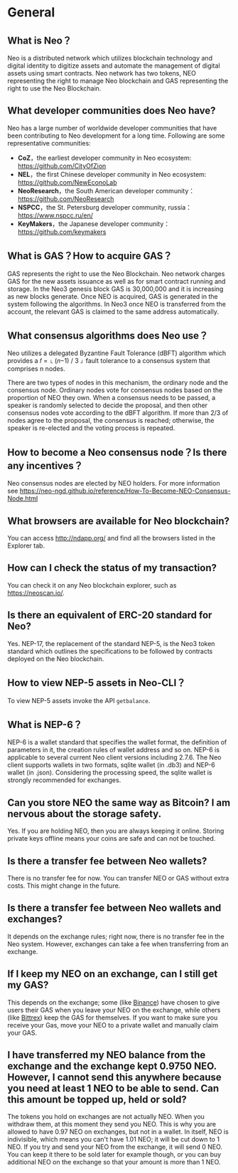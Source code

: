 # General

## What is Neo？

Neo is a distributed network which utilizes blockchain technology and digital identity to digitize assets and automate the management of digital assets using smart contracts. Neo network has two tokens, NEO representing the right to manage Neo blockchain and GAS representing the right to use the Neo Blockchain. 

## What developer communities does Neo have?

Neo has a large number of worldwide developer communities that have been contributing to Neo development for a long time. Following are some representative communities:

- **CoZ**，the earliest developer community in Neo ecosystem: https://github.com/CityOfZion
- **NEL**，the first Chinese developer community in Neo ecosystem: https://github.com/NewEconoLab
- **NeoResearch**，the South American developer community：https://github.com/NeoResearch
- **NSPCC**，the St. Petersburg developer community, russia：https://www.nspcc.ru/en/
- **KeyMakers**，the Japanese developer community：https://github.com/keymakers

## What is GAS？How to acquire GAS？

GAS represents the right to use the Neo Blockchain. Neo network charges GAS for the new assets issuance as well as for smart contract running and storage. In the Neo3 genesis block GAS is 30,000,000 and it is increasing as new blocks generate. Once NEO is acquired, GAS is generated in the system following the algorithms. In Neo3 once NEO is transferred from the account, the relevant GAS is claimed to the same address automatically.

## What consensus algorithms does Neo use？

Neo utilizes a delegated Byzantine Fault Tolerance (dBFT) algorithm which provides a  𝑓 = ⌊ (𝑛−1) / 3 ⌋  fault tolerance to a consensus system that comprises n nodes. 

There are two types of nodes in this mechanism, the ordinary node and the consensus node. Ordinary nodes vote for consensus nodes based on the proportion of NEO they own. When a consensus needs to be passed, a speaker is randomly selected to decide the proposal, and then other consensus nodes vote according to the dBFT algorithm. If more than 2/3 of nodes agree to the proposal, the consensus is reached; otherwise, the speaker is re-elected and the voting process is repeated.  

## How to become a Neo consensus node？Is there any incentives？

Neo consensus nodes are elected by NEO holders. For more information see https://neo-ngd.github.io/reference/How-To-Become-NEO-Consensus-Node.html

## What browsers are available for Neo blockchain?

You can access http://ndapp.org/ and find all the browsers listed in the Explorer tab.

## How can I check the status of my transaction?

You can check it on any Neo blockchain explorer, such as <https://neoscan.io/>.

## Is there an equivalent of ERC-20 standard for Neo?

Yes. NEP-17, the replacement of the standard NEP-5, is the Neo3 token standard which outlines the specifications to be followed by contracts deployed on the Neo blockchain. 

## How to view NEP-5 assets in Neo-CLI？

To view NEP-5 assets invoke the API `getbalance`.

## What is NEP-6？

NEP-6 is a wallet standard that specifies the wallet format, the definition of parameters in it, the creation rules of wallet address and so on. NEP-6 is applicable to several current Neo client versions including 2.7.6. The Neo client supports wallets in two formats,  sqlite wallet (in .db3) and NEP-6 wallet (in .json). Considering the processing speed, the sqlite wallet is strongly recommended for exchanges. 

## Can you store NEO the same way as Bitcoin? I am nervous about the storage safety.

Yes. If you are holding NEO, then you are always keeping it online. Storing private keys offline means your coins are safe and can not be touched.

## Is there a transfer fee between Neo wallets?

There is no transfer fee for now. You can transfer NEO or GAS without extra costs. This might change in the future.

## Is there a transfer fee between Neo wallets and exchanges?

It depends on the exchange rules; right now, there is no transfer fee in the Neo system. However, exchanges can take a fee when transferring from an exchange.

## If I keep my NEO on an exchange, can I still get my GAS?

This depends on the exchange; some (like [Binance](https://www.binance.com/)) have chosen to give users their GAS when you leave your NEO on the exchange, while others (like [Bittrex](https://www.bittrex.com/)) keep the GAS for themselves. If you want to make sure you receive your Gas, move your NEO to a private wallet and manually claim your GAS.

## I have transferred my NEO balance from the exchange and the exchange kept 0.9750 NEO. However, I cannot send this anywhere because you need at least 1 NEO to be able to send. Can this amount be topped up, held or sold?

The tokens you hold on exchanges are not actually NEO. When you withdraw them, at this moment they send you NEO. This is why you are allowed to have 0.97 NEO on exchanges, but not in a wallet. In itself, NEO is indivisible, which means you can't have 1.01 NEO; it will be cut down to 1 NEO. If you try and send your NEO from the exchange, it will send 0 NEO. You can keep it there to be sold later for example though, or you can buy additional NEO on the exchange so that your amount is more than 1 NEO.

